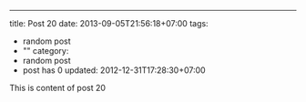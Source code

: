 ---
title: Post 20
date: 2013-09-05T21:56:18+07:00
tags:
  - random post
  - ""
category:
  - random post
  - post has 0
updated: 2012-12-31T17:28:30+07:00

This is content of post 20